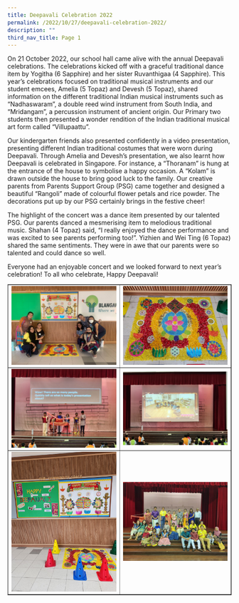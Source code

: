 ```yaml
---
title: Deepavali Celebration 2022
permalink: /2022/10/27/deepavali-celebration-2022/
description: ""
third_nav_title: Page 1
---
```

<p>On 21 October 2022, our school hall came alive with the annual Deepavali celebrations. The celebrations kicked off with a graceful traditional dance item by Yogitha (6 Sapphire) and her sister Ruvanthigaa (4 Sapphire). This year&rsquo;s celebrations focused on traditional musical instruments and our student emcees, Amelia (5 Topaz) and Devesh (5 Topaz), shared information on the different traditional Indian musical instruments such as &ldquo;Nadhaswaram&rdquo;, a double reed wind instrument from South India, and &ldquo;Mridangam&rdquo;, a percussion instrument of ancient origin. Our Primary two students then presented a wonder rendition of the Indian traditional musical art form called &ldquo;Villupaattu&rdquo;.</p>
<p>Our kindergarten friends also presented confidently in a video presentation, presenting different Indian traditional costumes that were worn during Deepavali. Through Amelia and Devesh&rsquo;s presentation, we also learnt how Deepavali is celebrated in Singapore. For instance, a &ldquo;Thoranam&rdquo; is hung at the entrance of the house to symbolise a happy occasion. A &ldquo;Kolam&rdquo; is drawn outside the house to bring good luck to the family. Our creative parents from Parents Support Group (PSG) came together and designed a beautiful &ldquo;Rangoli&rdquo; made of colourful flower petals and rice powder. The decorations put up by our PSG certainly brings in the festive cheer!</p>
<p>The highlight of the concert was a dance item presented by our talented PSG. Our parents danced a mesmerising item to melodious traditional music. Shahan (4 Topaz) said, &ldquo;I really enjoyed the dance performance and was excited to see parents performing too!&rdquo;. Yizhien and Wei Ting (6 Topaz) shared the same sentiments. They were in awe that our parents were so talented and could dance so well.</p>
<p>Everyone had an enjoyable concert and we looked forward to next year&rsquo;s celebration! To all who celebrate, Happy Deepavali!</p>
<table style="border-collapse: collapse; width: 100%;" border="1">
<tbody>
<tr>
<td style="width: 50%;"><img src="/images/dc1.jpg"></td>
<td style="width: 50%;"><img src="/images/dc2.jpg"></td>
</tr>
<tr>
<td style="width: 50%;"><img src="/images/dc3.jpg"></td>
<td style="width: 50%;"><img src="/images/dc4.jpg"></td>
</tr>
<tr>
<td style="width: 50%;"><img src="/images/dc5.jpg"></td>
<td style="width: 50%;"><img src="/images/dc6.jpg"></td>
</tr>
</tbody>
</table>